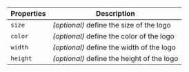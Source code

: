 | Properties | Description                                |
| ---------- | ------------------------------------------ |
| `size`     | _(optional)_ define the size of the logo   |
| `color`    | _(optional)_ define the color of the logo  |
| `width`    | _(optional)_ define the width of the logo  |
| `height`   | _(optional)_ define the height of the logo |
